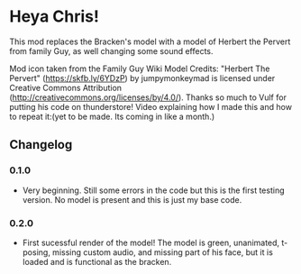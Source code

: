 # Heya Chris!
This mod replaces the Bracken's model with a model of Herbert the Pervert from family Guy, as well changing some sound effects.

Mod icon taken from the Family Guy Wiki
Model Credits: "Herbert The Pervert" (https://skfb.ly/6YDzP) by jumpymonkeymad is licensed under Creative Commons Attribution (http://creativecommons.org/licenses/by/4.0/).
Thanks so much to Vulf for putting his code on thunderstore!
Video explaining how I made this and how to repeat it:(yet to be made. Its coming in like a month.)




## Changelog
### 0.1.0 
- Very beginning. Still some errors in the code but this is the first testing version. No model is present and this is just my base code.
### 0.2.0 
- First sucessful render of the model! The model is green, unanimated, t-posing, missing custom audio, and missing part of his face, but it is loaded and is functional as the bracken.
